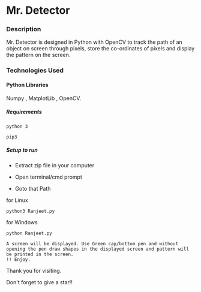 # Mr. Detector

### Description
Mr. Detector is designed in Python with OpenCV to track the path of an object on screen through pixels, store the co-ordinates of pixels and display the pattern on the screen.

### Technologies Used

#### Python Libraries
Numpy , MatplotLib , OpenCV.

##### Requirements
```
python 3

pip3
```

##### Setup to run

+ Extract zip file in your computer

+ Open terminal/cmd prompt

+ Goto that Path

for Linux
```
python3 Ranjeet.py

```
for Windows
```
python Ranjeet.py

```
```
A screen will be displayed. Use Green cap/bottom pen and without opening the pen draw shapes in the displayed screen and pattern will be printed in the screen.
!! Enjoy.
```

Thank you for visiting.

Don't forget to give a star!!

